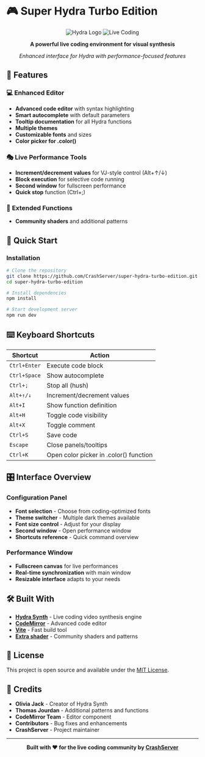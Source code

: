 # 🎮 Super Hydra Turbo Edition

<div align="center">

![Hydra Logo](https://img.shields.io/badge/🌊-Hydra_Synth-4A90C2?style=for-the-badge&labelColor=0f1419)
![Live Coding](https://img.shields.io/badge/🎛️-Live_Coding-6BBFDF?style=for-the-badge&labelColor=0f1419)


**A powerful live coding environment for visual synthesis**

*Enhanced interface for Hydra with performance-focused features*

</div>

## 🌟 Features

### 💻 **Enhanced Editor**
- **Advanced code editor** with syntax highlighting
- **Smart autocomplete** with default parameters
- **Tooltip documentation** for all Hydra functions
- **Multiple themes**
- **Customizable fonts** and sizes
- **Color picker for .color()** 

### 🎭 **Live Performance Tools**
- **Increment/decrement values** for VJ-style control (Alt+↑/↓)
- **Block execution** for selective code running
- **Second window** for fullscreen performance
- **Quick stop** function (Ctrl+;)

### 🔧 **Extended Functions**
- **Community shaders** and additional patterns

## 🚀 Quick Start

### Installation

```bash
# Clone the repository
git clone https://github.com/CrashServer/super-hydra-turbo-edition.git
cd super-hydra-turbo-edition

# Install dependencies
npm install

# Start development server
npm run dev
```



## ⌨️ Keyboard Shortcuts

| Shortcut | Action |
|----------|--------|
| `Ctrl+Enter` | Execute code block |
| `Ctrl+Space` | Show autocomplete |
| `Ctrl+;` | Stop all (hush) |
| `Alt+↑/↓` | Increment/decrement values |
| `Alt+I` | Show function definition |
| `Alt+H` | Toggle code visibility |
| `Alt+X` | Toggle comment |
| `Ctrl+S` | Save code |
| `Escape` | Close panels/tooltips |
| `Ctrl+K` | Open color picker in .color() function |

## 🎛️ Interface Overview

### Configuration Panel
- **Font selection** - Choose from coding-optimized fonts
- **Theme switcher** - Multiple dark themes available  
- **Font size control** - Adjust for your display
- **Second window** - Open performance window
- **Shortcuts reference** - Quick command overview

### Performance Window
- **Fullscreen canvas** for live performances
- **Real-time synchronization** with main window
- **Resizable interface** adapts to your needs



## 🛠️ Built With

- **[Hydra Synth](https://hydra.ojack.xyz/)** - Live coding video synthesis engine
- **[CodeMirror](https://codemirror.net/)** - Advanced code editor
- **[Vite](https://vitejs.dev/)** - Fast build tool
- **[Extra shader](https://gitlab.com/metagrowing/extra-shaders-for-hydra)** - Community shaders and patterns



## 📄 License

This project is open source and available under the [MIT License](LICENSE).

## 🙏 Credits

- **Olivia Jack** - Creator of Hydra Synth
- **Thomas Jourdan** - Additional patterns and functions
- **CodeMirror Team** - Editor component
- **Contributors** - Bug fixes and enhancements
- **CrashServer** - Project maintainer


---

<div align="center">

**Built with ❤️ for the live coding community by <a href="https://crasherver.fr">CrashServer</a>**

<!-- [Demo](https://crashserver.github.io/super-hydra-turbo-edition/) • [Report Bug](https://github.com/CrashServer/super-hydra-turbo-edition/issues) • [Request Feature](https://github.com/CrashServer/super-hydra-turbo-edition/issues) -->

</div>